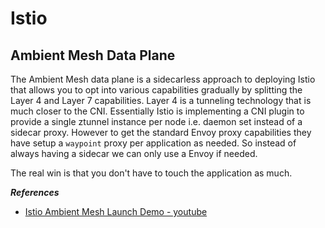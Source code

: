 # Istio

## Ambient Mesh Data Plane
The Ambient Mesh data plane is a sidecarless approach to deploying Istio that allows you to opt into 
various capabilities gradually by splitting the Layer 4 and Layer 7 capabilities. Layer 4 is a 
tunneling technology that is much closer to the CNI. Essentially Istio is implementing a CNI plugin 
to provide a single ztunnel instance per node i.e. daemon set instead of a sidecar proxy. However to 
get the standard Envoy proxy capabilities they have setup a `waypoint` proxy per application as 
needed. So instead of always having a sidecar we can only use a Envoy if needed.

The real win is that you don't have to touch the application as much.

***References***
* [Istio Ambient Mesh Launch Demo - youtube](https://www.youtube.com/watch?v=nupRBh9Iypo)
